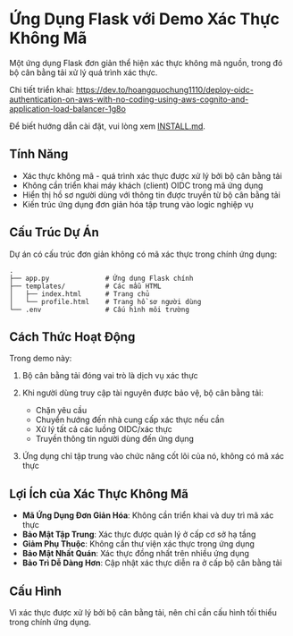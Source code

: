 # Ứng Dụng Flask với Demo Xác Thực Không Mã

Một ứng dụng Flask đơn giản thể hiện xác thực không mã nguồn, trong đó bộ cân bằng tải xử lý quá trình xác thực.

Chi tiết triển khai: https://dev.to/hoangquochung1110/deploy-oidc-authentication-on-aws-with-no-coding-using-aws-cognito-and-application-load-balancer-1g8o

Để biết hướng dẫn cài đặt, vui lòng xem [INSTALL.md](INSTALL.md).

## Tính Năng

- Xác thực không mã - quá trình xác thực được xử lý bởi bộ cân bằng tải
- Không cần triển khai máy khách (client) OIDC trong mã ứng dụng
- Hiển thị hồ sơ người dùng với thông tin được truyền từ bộ cân bằng tải
- Kiến trúc ứng dụng đơn giản hóa tập trung vào logic nghiệp vụ

## Cấu Trúc Dự Án

Dự án có cấu trúc đơn giản không có mã xác thực trong chính ứng dụng:

```
.
├── app.py              # Ứng dụng Flask chính
├── templates/          # Các mẫu HTML
│   ├── index.html      # Trang chủ
│   └── profile.html    # Trang hồ sơ người dùng
└── .env                # Cấu hình môi trường
```

## Cách Thức Hoạt Động

Trong demo này:

1. Bộ cân bằng tải đóng vai trò là dịch vụ xác thực
2. Khi người dùng truy cập tài nguyên được bảo vệ, bộ cân bằng tải:
   - Chặn yêu cầu
   - Chuyển hướng đến nhà cung cấp xác thực nếu cần
   - Xử lý tất cả các luồng OIDC/xác thực
   - Truyền thông tin người dùng đến ứng dụng

3. Ứng dụng chỉ tập trung vào chức năng cốt lõi của nó, không có mã xác thực

## Lợi Ích của Xác Thực Không Mã

- **Mã Ứng Dụng Đơn Giản Hóa**: Không cần triển khai và duy trì mã xác thực
- **Bảo Mật Tập Trung**: Xác thực được quản lý ở cấp cơ sở hạ tầng
- **Giảm Phụ Thuộc**: Không cần thư viện xác thực trong ứng dụng
- **Bảo Mật Nhất Quán**: Xác thực đồng nhất trên nhiều ứng dụng
- **Bảo Trì Dễ Dàng Hơn**: Cập nhật xác thực diễn ra ở cấp bộ cân bằng tải

## Cấu Hình

Vì xác thực được xử lý bởi bộ cân bằng tải, nên chỉ cần cấu hình tối thiểu trong chính ứng dụng. 